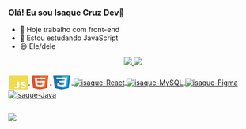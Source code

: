 ### Olá! Eu sou Isaque Cruz Dev👋

- 🔭 Hoje trabalho com front-end
- 🌱 Estou estudando JavaScript 
- 😄 Ele/dele

<div align="center">
  <a href="https://github.com/IsaqueCruzDev">
  <img height="180em" src="https://github-readme-stats.vercel.app/api?username=IsaqueCruz&show_icons=true&theme=dracula&include_all_commits=true&count_private=true"/>
  <img height="180em" src="https://github-readme-stats.vercel.app/api/top-langs/?username=IsaqueCruzDev&layout=compact&langs_count=7&theme=dracula"/>
</div>
<div style="display: inline_block"><br>
  <img align="center" alt="isaque-Js" height="30" width="40" src="https://raw.githubusercontent.com/devicons/devicon/master/icons/javascript/javascript-plain.svg">
  <img align="center" alt="isaque-HTML" height="30" width="40" src="https://raw.githubusercontent.com/devicons/devicon/master/icons/html5/html5-original.svg">
  <img align="center" alt="isaque-CSS" height="30" width="40" src="https://raw.githubusercontent.com/devicons/devicon/master/icons/css3/css3-original.svg">
  <img align="center" alt="isaque-React" height="30" width="40" src="https://cdn.jsdelivr.net/gh/devicons/devicon/icons/react/react-original.svg" />
  <img align="center" alt="isaque-MySQL" height="30" width="40" src="https://cdn.jsdelivr.net/gh/devicons/devicon/icons/mysql/mysql-original.svg"/>
  <img align="center" alt="isaque-Figma" height="30" width="40" src="https://cdn.jsdelivr.net/gh/devicons/devicon/icons/figma/figma-original.svg" />
  <img align="center" alt="isaque-Java" height="30" width="40" src="https://cdn.jsdelivr.net/gh/devicons/devicon/icons/java/java-original.svg" />
</div>

##

<div>
<!--   <a href="https://www.instagram.com/ioc.off/" target="_blank"><img src="https://img.shields.io/badge/-Instagram-%23E4405F?style=for-the-badge&logo=instagram&logoColor=white" target="_blank"></a>
  <a href = "mailto:contatoisaquecruz@gmail.com"><img src="https://img.shields.io/badge/-Gmail-%23333?style=for-the-badge&logo=gmail&logoColor=white" target="_blank"></a> -->
  <a href="https://www.linkedin.com/in/isaque-de-oliveira-cruz-688493211/" target="_blank"><img src="https://img.shields.io/badge/-LinkedIn-%230077B5?style=for-the-badge&logo=linkedin&logoColor=white" target="_blank"></a> 
</div>
